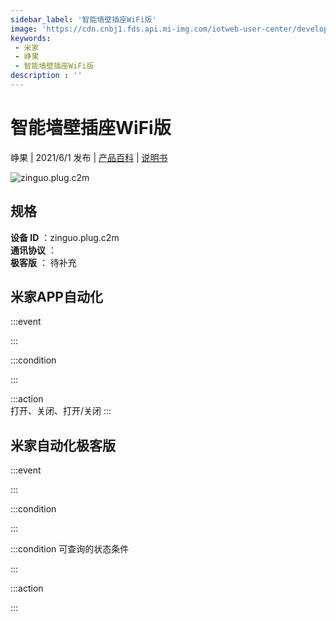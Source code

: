 ```yaml
---
sidebar_label: '智能墙壁插座WiFi版'
image: 'https://cdn.cnbj1.fds.api.mi-img.com/iotweb-user-center/developer_1679048995410Jdj4xgcg.png?GalaxyAccessKeyId=AKVGLQWBOVIRQ3XLEW&Expires=9223372036854775807&Signature=rRkHSKzWcG5SSAP0/D7J+zX2LuI='
keywords: 
 - 米家
 - 峥果
 - 智能墙壁插座WiFi版
description : ''
---
```

# 智能墙壁插座WiFi版

峥果 | 2021/6/1 发布 | [产品百科](https://home.mi.com/webapp/content/baike/product/index.html?model=zinguo.plug.c2m/) | [说明书](https://home.mi.com/views/introduction.html?model=zinguo.plug.c2m&region=cn)

![zinguo.plug.c2m](https://cdn.cnbj1.fds.api.mi-img.com/iotweb-user-center/developer_1679048995410Jdj4xgcg.png?GalaxyAccessKeyId=AKVGLQWBOVIRQ3XLEW&Expires=9223372036854775807&Signature=rRkHSKzWcG5SSAP0/D7J+zX2LuI=)

## 规格  
> 
**设备 ID** ：zinguo.plug.c2m  
**通讯协议** ：  
**极客版**  ： 待补充 


## 米家APP自动化  

:::event  

:::

:::condition  

:::

:::action   
打开、关闭、打开/关闭
:::

## 米家自动化极客版  

:::event  

:::

:::condition  

:::

:::condition 可查询的状态条件  

:::

:::action  

:::

        
